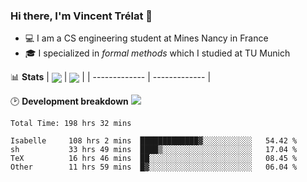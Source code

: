 ### Hi there, I'm Vincent Trélat 👋
 - 💻 I am a CS engineering student at Mines Nancy in France
 - 🎓 I specialized in *formal methods* which I studied at TU Munich

📊 **Stats**
| <img align="center" src="https://readme-stats.clckblog.space/api?username=VTrelat&show_icons=true&include_all_commits=true&theme=tokyonight&hide_border=true" /> | <img align="center" src="https://readme-stats.clckblog.space/api/top-langs/?username=VTrelat&layout=compact&theme=tokyonight&hide_border=true" /> |
| ------------- | ------------- |

🕑 **Development breakdown** ![](https://wakatime.com/badge/user/8d0110fb-6b70-4990-ab86-45c404715c2b.svg)
<!--START_SECTION:waka-->

```text
Total Time: 198 hrs 32 mins

Isabelle     108 hrs 2 mins  █████████████▓░░░░░░░░░░░   54.42 %
sh           33 hrs 49 mins  ████▒░░░░░░░░░░░░░░░░░░░░   17.04 %
TeX          16 hrs 46 mins  ██░░░░░░░░░░░░░░░░░░░░░░░   08.45 %
Other        11 hrs 59 mins  █▓░░░░░░░░░░░░░░░░░░░░░░░   06.04 %
```

<!--END_SECTION:waka-->
